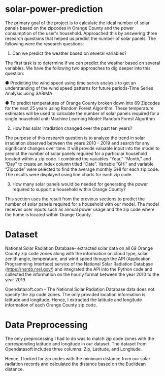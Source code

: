 # solar-power-prediction


The primary goal of the project is to calculate the ideal number of solar panels based on the zipcodes in Orange County and the power consumption of the user's household.  Approached this by answering three research questions that helped us predict the number of solar panels. The following were the research questions: 

1) Can we predict the weather based on several variables?

 The first task is to determine if we can predict the weather based on several variables. We have the following two approaches to dig deeper into this question:

●	Predicting the wind speed using time series analysis to get an understanding of the wind speed patterns for future periods-Time Series Analysis using SARIMA

●	To predict temperatures of Orange County broken down into 69 Zipcodes for the next 25 years using Random Forest Algorithm. These temperature estimates will be used to calculate the number of solar panels required for a single household unit-Machine Learning Model: Random Forest Algorithm

2) How has solar irradiation changed over the past ten years?

The purpose of this research question is to analyze the trend in solar irradiation observed between the years 2010 - 2019 and search for any significant changes over time. It will provide valuable input into the model to predict the number of solar panels required for a particular household located within a zip code. I combined the variables “Year,” “Month,” and "Day" to create an index column titled “Date”.  Variable ”GHI” and variable “Zipcode” were selected to find the average monthly GHI for each zip code. The results were displayed using line charts for each zip code.

3) How many solar panels would be needed for generating the power required to support a household within Orange County?

This section uses the result from the previous sections to predict the number of solar panels required for a household with our model. The model receives user inputs such as   annual power usage and the zip code where the home is located within Orange County. 
 


 
# Dataset
National Solar Radiation Database- extracted solar data on all 69 Orange County zip code zones along with the information on cloud type, solar zenith angle, temperature, and wind speed through the API (Application Programming Interface) service of the National Solar Radiation Database (https://nsrdb.nrel.gov/) and integrated the API into the Python code and collected the information on the hourly format between the year 2010 to the year 2019. 

Opendatasoft.com - The National Solar Radiation Database data does not specify the zip code zones. The only provided location information is latitude and longitude. Hence, I  extracted the latitude and longitude information of each Orange County zip code. 

# Data Preprocessing

The only preprocessing I had to do was to match zip code zones with the corresponding latitude and longitude in our dataset. The dataset from Opendatasoft includes three columns: Zip, Latitude, and Longitude.

Hence, I looked for zip codes with the minimum distance from our solar radiation records and calculated the distance based on the Euclidean distance. 










